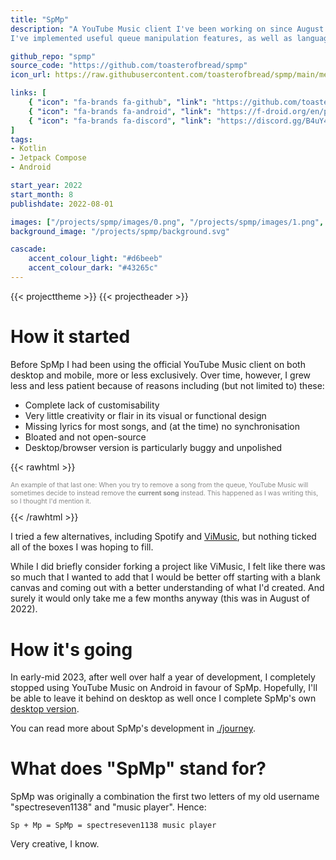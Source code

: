 ```yaml
---
title: "SpMp"
description: "A YouTube Music client I've been working on since August 2022.
I've implemented useful queue manipulation features, as well as language and metadata customisation options."

github_repo: "spmp"
source_code: "https://github.com/toasterofbread/spmp"
icon_url: https://raw.githubusercontent.com/toasterofbread/spmp/main/metadata/en-US/images/icon.png

links: [
    { "icon": "fa-brands fa-github", "link": "https://github.com/toasterofbread/spmp", "label": "Repo" },
    { "icon": "fa-brands fa-android", "link": "https://f-droid.org/en/packages/com.toasterofbread.spmp/", "label": "F-Droid" },
    { "icon": "fa-brands fa-discord", "link": "https://discord.gg/B4uY4FkkJ3", "label": "Discord" }
]
tags:
- Kotlin
- Jetpack Compose
- Android

start_year: 2022
start_month: 8
publishdate: 2022-08-01

images: ["/projects/spmp/images/0.png", "/projects/spmp/images/1.png", "/projects/spmp/images/2.png", "/projects/spmp/images/3.png", "/projects/spmp/images/4.png", "/projects/spmp/images/5.png", "/projects/spmp/images/6.png", "/projects/spmp/images/7.png", "/projects/spmp/images/8.png", "/projects/spmp/images/9.png"]
background_image: "/projects/spmp/background.svg"

cascade:
    accent_colour_light: "#d6beeb"
    accent_colour_dark: "#43265c"
---
```


{{< projecttheme >}}
{{< projectheader >}}

# How it started

Before SpMp I had been using the official YouTube Music client on both desktop and mobile, more or less exclusively. Over time, however, I grew less and less patient because of reasons including (but not limited to) these:

- Complete lack of customisability
- Very little creativity or flair in its visual or functional design
- Missing lyrics for most songs, and (at the time) no synchronisation
- Bloated and not open-source
- Desktop/browser version is particularly buggy and unpolished

{{< rawhtml >}}
<p style="font-size: 0.75em; opacity: 50%;">
An example of that last one: When you try to remove a song from the queue, YouTube Music will sometimes decide to instead remove the <b>current song</b> instead. This happened as I was writing this, so I thought I'd mention it.
</p>
{{< /rawhtml >}}

I tried a few alternatives, including Spotify and [ViMusic](https://github.com/vfsfitvnm/ViMusic), but nothing ticked all of the boxes I was hoping to fill.

While I did briefly consider forking a project like ViMusic, I felt like there was so much that I wanted to add that I would be better off starting with a blank canvas and coming out with a better understanding of what I'd created. And surely it would only take me a few months anyway (this was in August of 2022).

# How it's going

In early-mid 2023, after well over half a year of development, I completely stopped using YouTube Music on Android in favour of SpMp. Hopefully, I'll be able to leave it behind on desktop as well once I complete SpMp's own [desktop version](https://github.com/toasterofbread/spmp/pull/170).

You can read more about SpMp's development in [./journey](journey).

# What does "SpMp" stand for?

SpMp was originally a combination the first two letters of my old username "spectreseven1138" and "music player". Hence:
```
Sp + Mp = SpMp = spectreseven1138 music player
```
Very creative, I know.
